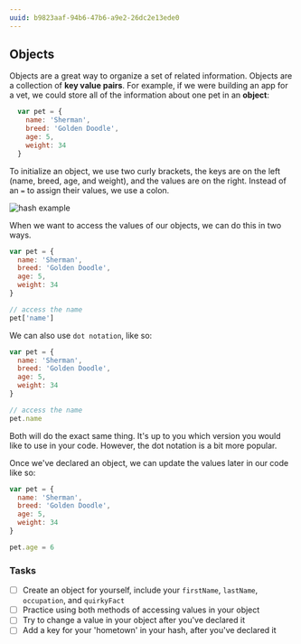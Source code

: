 ```yaml
---
uuid: b9823aaf-94b6-47b6-a9e2-26dc2e13ede0
---
```


## Objects

Objects are a great way to organize a set of related information. Objects are a collection of **key value pairs**. For example, if we were building an app for a vet, we could store all of the information about one pet in an **object**:

```javascript
  var pet = {
    name: 'Sherman',
    breed: 'Golden Doodle',
    age: 5,
    weight: 34
  }
```

To initialize an object, we use two curly brackets, the keys are on the left (name, breed, age, and weight), and the values are on the right. Instead of an `=` to assign their values, we use a colon.

![hash example](https://d3vv6lp55qjaqc.cloudfront.net/items/0V3P243a2M4511123W44/Image%202017-09-04%20at%2012.50.30%20PM.png?X-CloudApp-Visitor-Id=2818368&v=c3b24de2)

When we want to access the values of our objects, we can do this in two ways.

```javascript
var pet = {
  name: 'Sherman',
  breed: 'Golden Doodle',
  age: 5,
  weight: 34
}

// access the name
pet['name']
```

We can also use `dot notation`, like so:

```javascript
var pet = {
  name: 'Sherman',
  breed: 'Golden Doodle',
  age: 5,
  weight: 34
}

// access the name
pet.name
```
Both will do the exact same thing. It's up to you which version you would like to use in your code. However, the dot notation is a bit more popular.

Once we've declared an object, we can update the values later in our code like so:

```javascript
var pet = {
  name: 'Sherman',
  breed: 'Golden Doodle',
  age: 5,
  weight: 34
}

pet.age = 6
```


### Tasks
- [ ] Create an object for yourself, include your `firstName`, `lastName`, `occupation`, and `quirkyFact`
- [ ] Practice using both methods of accessing values in your object
- [ ] Try to change a value in your object after you've declared it
- [ ] Add a key for your 'hometown' in your hash, after you've declared it
